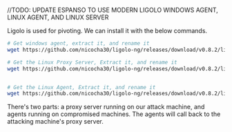 //TODO: UPDATE ESPANSO TO USE MODERN LIGOLO WINDOWS AGENT, LINUX AGENT, AND LINUX SERVER

Ligolo is used for pivoting. We can install it with the below commands.

```bash
# Get windows agent, extract it, and rename it
wget https://github.com/nicocha30/ligolo-ng/releases/download/v0.8.2/ligolo-ng_agent_0.8.2_windows_amd64.zip && unzip ligolo-ng_agent_0.8.2_windows_amd64.zip && mv agent.exe ligolo-windows-agent.exe && rm *.gz && rm *.md && rm LICENSE

# Get the Linux Proxy Server, Extract it, and rename it
wget https://github.com/nicocha30/ligolo-ng/releases/download/v0.8.2/ligolo-ng_proxy_0.8.2_linux_amd64.tar.gz && tar -xvf ligolo-ng_proxy_0.8.2_linux_amd64.tar.gz && mv proxy ligolo-proxy-server && rm *.gz && rm *.md && rm LICENSE


# Get the Linux Agent, Extract it, and rename it
wget https://github.com/nicocha30/ligolo-ng/releases/download/v0.8.2/ligolo-ng_agent_0.8.2_linux_amd64.tar.gz && tar -xvf ligolo-ng_agent_0.8.2_linux_amd64.tar.gz && mv agent ligolo-linux-agent && rm *.gz && rm *.md && rm LICENSE

```

There's two parts: a proxy server running on our attack machine, and agents running on compromised machines. The agents will call back to the attacking machine's proxy server.